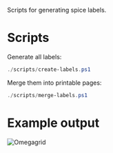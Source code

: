 Scripts for generating spice labels.

# Scripts

Generate all labels:

```powershell
./scripts/create-labels.ps1
```

Merge them into printable pages:
```powershell
./scripts/merge-labels.ps1
```

# Example output
![Omegagrid](./build/page-2.png)